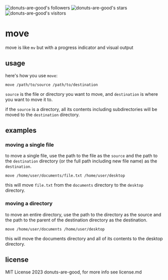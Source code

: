 ![donuts-are-good's followers](https://img.shields.io/github/followers/donuts-are-good?&color=555&style=for-the-badge&label=followers) ![donuts-are-good's stars](https://img.shields.io/github/stars/donuts-are-good?affiliations=OWNER%2CCOLLABORATOR&color=555&style=for-the-badge) ![donuts-are-good's visitors](https://komarev.com/ghpvc/?username=donuts-are-good&color=555555&style=for-the-badge&label=visitors)

# move

move is like `mv` but with a progress indicator and visual output


## usage
here's how you use `move`:

```
move /path/to/source /path/to/destination
```
`source` is the file or directory you want to move, and `destination` is where you want to move it to.

if the `source` is a directory, all its contents including subdirectories will be moved to the `destination` directory.

## examples

### moving a single file
to move a single file, use the path to the file as the `source` and the path to the `destination` directory (or the full path including new file name) as the `destination`.

```
move /home/user/documents/file.txt /home/user/desktop
```
this will move `file.txt` from the `documents` directory to the `desktop` directory.

### moving a directory
to move an entire directory, use the path to the directory as the source and the path to the parent of the destination directory as the destination.

```
move /home/user/documents /home/user/desktop
```
this will move the documents directory and all of its contents to the desktop directory.

## license

MIT License 2023 donuts-are-good, for more info see license.md
